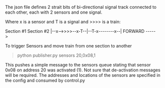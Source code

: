 The json file defines 2 strait bits of bi-directional signal track connected to each other, each with 2 sensors and one signal.

Where x is a sensor and T is a signal and >>>> is a train:

   Section #1        Section #2
|--x-->>>>--x-T--|--T-x--------x--|
           FORWARD ----->

To trigger Sensors and move train from one section to another

> python publisher.py sensors 20,0x08,1

This pushes a simple message to the sensors queue stating that sensor 0x08 on address 20 was activated (1). Not sure that de-activation messages will be required. The addresses and locations of the sensors are specified in the config and consumed by control.py
